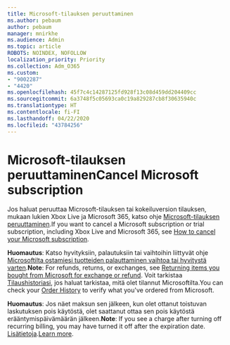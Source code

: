 ```yaml
---
title: Microsoft-tilauksen peruuttaminen
ms.author: pebaum
author: pebaum
manager: mnirkhe
ms.audience: Admin
ms.topic: article
ROBOTS: NOINDEX, NOFOLLOW
localization_priority: Priority
ms.collection: Adm_O365
ms.custom:
- "9002287"
- "4420"
ms.openlocfilehash: 45f7c4c14287125fd928f13c08d459dd204409cc
ms.sourcegitcommit: 6a3748f5c05693ca0c19a829287cb8f30635940c
ms.translationtype: HT
ms.contentlocale: fi-FI
ms.lasthandoff: 04/22/2020
ms.locfileid: "43784256"
---
```

# <a name="cancel-microsoft-subscription"></a><span data-ttu-id="2e477-102">Microsoft-tilauksen peruuttaminen</span><span class="sxs-lookup"><span data-stu-id="2e477-102">Cancel Microsoft subscription</span></span>

<span data-ttu-id="2e477-103">Jos haluat peruuttaa Microsoft-tilauksen tai kokeiluversion tilauksen, mukaan lukien Xbox Live ja Microsoft 365, katso ohje [Microsoft-tilauksen peruuttaminen](https://support.microsoft.com/help/4027815).</span><span class="sxs-lookup"><span data-stu-id="2e477-103">If you want to cancel a Microsoft subscription or trial subscription, including Xbox Live and Microsoft 365, see [How to cancel your Microsoft subscription](https://support.microsoft.com/help/4027815).</span></span>

<span data-ttu-id="2e477-104">**Huomautus**: Katso hyvityksiin, palautuksiin tai vaihtoihin liittyvät ohje [Microsoftilta ostamiesi tuotteiden palauttaminen vaihtoa tai hyvitystä varten](https://support.microsoft.com/help/10558).</span><span class="sxs-lookup"><span data-stu-id="2e477-104">**Note**: For refunds, returns, or exchanges, see [Returning items you bought from Microsoft for exchange or refund](https://support.microsoft.com/help/10558).</span></span> <span data-ttu-id="2e477-105">Voit tarkistaa [Tilaushistoriasi](https://account.microsoft.com/billing/orders/), jos haluat tarkistaa, mitä olet tilannut Microsoftilta.</span><span class="sxs-lookup"><span data-stu-id="2e477-105">You can check your [Order History](https://account.microsoft.com/billing/orders/) to verify what you've ordered from Microsoft.</span></span> 

<span data-ttu-id="2e477-106">**Huomautus**: Jos näet maksun sen jälkeen, kun olet ottanut toistuvan laskutuksen pois käytöstä, olet saattanut ottaa sen pois käytöstä erääntymispäivämäärän jälkeen.</span><span class="sxs-lookup"><span data-stu-id="2e477-106">**Note**: If you see a charge after turning off recurring billing, you may have turned it off after the expiration date.</span></span> <span data-ttu-id="2e477-107">[Lisätietoja](https://support.microsoft.com/help/10640).</span><span class="sxs-lookup"><span data-stu-id="2e477-107">[Learn more](https://support.microsoft.com/help/10640).</span></span> 
